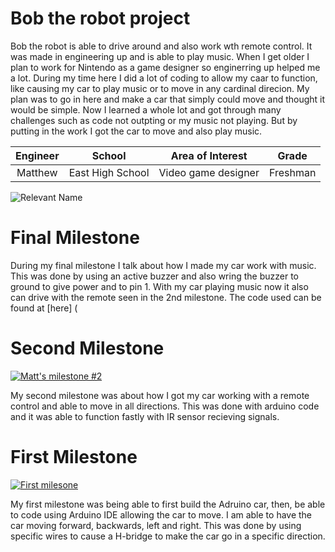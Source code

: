 # Bob the robot project
Bob the robot is able to drive around and also work wth remote control. It was made in engineering up and is able to play music. When I get older I plan to work for Nintendo as a game designer so enginerring up helped me a lot. During my time here I did a lot of coding to allow my caar to function, like causing my car to play music or to move in any cardinal direcion. My plan was to go in here and make a car that simply could move and thought it would be simple. Now I learned a whole lot and got through many challenges such as code not outpting or my music not playing. But by putting in the work I got the car to move and also play music.

| **Engineer** | **School** | **Area of Interest** | **Grade** |
|:--:|:--:|:--:|:--:|
| Matthew | East High School | Video game designer | Freshman

![Relevant Name](https://live.staticflickr.com/65535/53378531835_99f9716e3d.jpg)

# Final Milestone

During my final milestone I talk about how I made my car work with music. This was done by using an active buzzer and also wring the buzzer to ground to give power and to pin 1. With my car playing music now it also can drive with the remote seen in the 2nd milestone. The code used can be found at [here] (

# Second Milestone 
[![Matt's milestone #2](https://res.cloudinary.com/marcomontalbano/image/upload/v1701810204/video_to_markdown/images/youtube--za6KkP-nZbI-c05b58ac6eb4c4700831b2b3070cd403.jpg)](https://www.youtube.com/watch?v=za6KkP-nZbI "Matt's milestone #2")

My second milestone was about how I got my car working with a remote control and able to move in all directions. This was done with arduino code and it was able to function fastly with IR sensor recieving signals.

# First Milestone
  [![First milesone](https://res.cloudinary.com/marcomontalbano/image/upload/v1700176957/video_to_markdown/images/youtube--g0w78VwypAE-c05b58ac6eb4c4700831b2b3070cd403.jpg)](https://www.youtube.com/watch?v=g0w78VwypAE "First milesone")

My first milestone was being able to first build the Adruino car, then, be able to code using Arduino IDE allowing the car to move. I am able to have the car moving forward, backwards, left and right. This was done by using specific wires to cause a H-bridge to make the car go in a specific direction.
